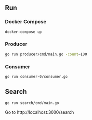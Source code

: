 ## Run

### Docker Compose

```bash
docker-compose up
```

### Producer

```bash
go run producer/cmd/main.go -count=100
```

### Consumer

```bash
go run consumer-0/consumer.go
```

## Search

```bash
go run search/cmd/main.go
```

Go to http://localhost:3000/search
